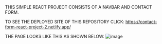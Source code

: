THIS SIMPLE REACT PROJECT CONSISTS OF A NAVBAR AND CONTACT FORM.

TO SEE THE DEPLOYED SITE OF THIS REPOSITORY CLICK:
https://contact-form-react-project-2.netlify.app/

THE PAGE LOOKS LIKE THIS AS SHOWN BELOW:
![image](https://github.com/user-attachments/assets/64d3e852-639a-4af9-bca0-614e3e684490)
